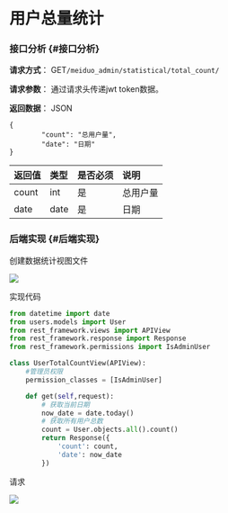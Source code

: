 # 用户总量统计

### 接口分析 {#接口分析}

**请求方式**： GET`/meiduo_admin/statistical/total_count/`

**请求参数**： 通过请求头传递jwt token数据。

**返回数据**： JSON

```
{
        "count": "总用户量",
        "date": "日期"
}
```

| 返回值 | 类型 | 是否必须 | 说明 |
| :--- | :--- | :--- | :--- |
| count | int | 是 | 总用户量 |
| date | date | 是 | 日期 |

### 后端实现 {#后端实现}

创建数据统计视图文件

![](/assets/views_statistical.png)

实现代码

```py
from datetime import date
from users.models import User
from rest_framework.views import APIView
from rest_framework.response import Response
from rest_framework.permissions import IsAdminUser

class UserTotalCountView(APIView):
    #管理员权限
    permission_classes = [IsAdminUser]

    def get(self,request):
        # 获取当前日期
        now_date = date.today()
        # 获取所有用户总数
        count = User.objects.all().count()
        return Response({
            'count': count,
            'date': now_date
        })
```

请求

![](/assets/total_count_result.png)

